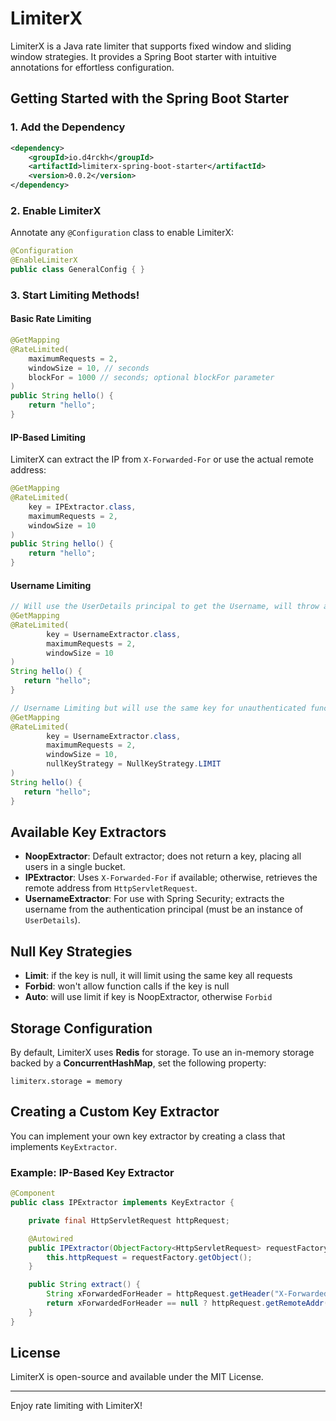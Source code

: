# LimiterX

LimiterX is a Java rate limiter that supports fixed window and sliding window strategies. It provides a Spring Boot starter with intuitive annotations for effortless configuration.

## Getting Started with the Spring Boot Starter

### 1. Add the Dependency

```xml
<dependency>
    <groupId>io.d4rckh</groupId>
    <artifactId>limiterx-spring-boot-starter</artifactId>
    <version>0.0.2</version>
</dependency>
```

### 2. Enable LimiterX

Annotate any `@Configuration` class to enable LimiterX:

```java
@Configuration
@EnableLimiterX
public class GeneralConfig { }
```

### 3. Start Limiting Methods!

#### Basic Rate Limiting

```java
@GetMapping
@RateLimited(
    maximumRequests = 2,
    windowSize = 10, // seconds
    blockFor = 1000 // seconds; optional blockFor parameter
)
public String hello() {
    return "hello";
}
```

#### IP-Based Limiting

LimiterX can extract the IP from `X-Forwarded-For` or use the actual remote address:

```java
@GetMapping
@RateLimited(
    key = IPExtractor.class,
    maximumRequests = 2,
    windowSize = 10
)
public String hello() {
    return "hello";
} 
```

#### Username Limiting

```java
// Will use the UserDetails principal to get the Username, will throw an error if the user is not authenticated
@GetMapping
@RateLimited(
        key = UsernameExtractor.class,
        maximumRequests = 2,
        windowSize = 10
)
String hello() {
   return "hello";
}

// Username Limiting but will use the same key for unauthenticated function calls (won't throw any errors if the key is null)
@GetMapping
@RateLimited(
        key = UsernameExtractor.class,
        maximumRequests = 2,
        windowSize = 10,
        nullKeyStrategy = NullKeyStrategy.LIMIT
)
String hello() {
   return "hello";
}
```

## Available Key Extractors

- **NoopExtractor**: Default extractor; does not return a key, placing all users in a single bucket.
- **IPExtractor**: Uses `X-Forwarded-For` if available; otherwise, retrieves the remote address from `HttpServletRequest`.
- **UsernameExtractor**: For use with Spring Security; extracts the username from the authentication principal (must be an instance of `UserDetails`).

## Null Key Strategies

- **Limit**: if the key is null, it will limit using the same key all requests
- **Forbid**: won't allow function calls if the key is null
- **Auto**: will use limit if key is NoopExtractor, otherwise `Forbid`

## Storage Configuration

By default, LimiterX uses **Redis** for storage. To use an in-memory storage backed by a **ConcurrentHashMap**, set the following property:

```properties
limiterx.storage = memory
```

## Creating a Custom Key Extractor

You can implement your own key extractor by creating a class that implements `KeyExtractor`.

### Example: IP-Based Key Extractor

```java
@Component
public class IPExtractor implements KeyExtractor {

    private final HttpServletRequest httpRequest;

    @Autowired
    public IPExtractor(ObjectFactory<HttpServletRequest> requestFactory) {
        this.httpRequest = requestFactory.getObject();
    }

    public String extract() {
        String xForwardedForHeader = httpRequest.getHeader("X-Forwarded-For");
        return xForwardedForHeader == null ? httpRequest.getRemoteAddr() : xForwardedForHeader;
    }
}
```

## License

LimiterX is open-source and available under the MIT License.

---

Enjoy rate limiting with LimiterX!